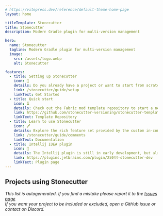 ```yaml
---
# https://vitepress.dev/reference/default-theme-home-page
layout: home

titleTemplate: Stonecutter
title: Stonecutter
description: Modern Gradle plugin for multi-version management

hero:
  name: Stonecutter
  tagline: Modern Gradle plugin for multi-version management
  image:
    src: /assets/logo.webp
    alt: Stonecutter

features:
  - title: Setting up Stonecutter
    icon: 🛫
    details: Do you already have a project or want to start from scratch? Take a look on the detailed setup guide.
    link: /stonecutter/guide/setup
    linkText: Get Started
  - title: Quick start
    icon: ⏳
    details: Check out the Fabric mod template repository to start a new mod with multi-version support.
    link: https://github.com/stonecutter-versioning/stonecutter-template-fabric
    linkText: Template Repository
  - title: Learn to use Stonecutter
    icon: 🖊
    details: Explore the rich feature set provided by the custom in-comment language used by Stonecutter - Stitcher.
    link: /stonecutter/guide/comments
    linkText: Documentation
  - title: Intellij IDEA plugin
    icon: 🧩
    details: The Intellij plugin is still in early development, but already has a couple useful features.
    link: https://plugins.jetbrains.com/plugin/25044-stonecutter-dev
    linkText: Plugin page
---
```


<!--suppress ES6UnusedImports, HtmlUnknownAttribute -->
<script setup>
import { VPTeamMembers } from 'vitepress/theme';
import modrinth from '/assets/modrinth.svg?raw';
import curseforge from '/assets/curseforge.svg?raw';

const members = [
'%PLACEHOLDER%'
];
</script>


## Projects using Stonecutter

*This list is autogenerated. If you find a mistake please report it to the [Issues page](https://github.com/stonecutter-versioning/stonecutter/issues)*  
*If you want your project to be included or excluded, open a GitHub issue or contact on Discord.*
<VPTeamMembers size="small" :members="members" />